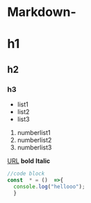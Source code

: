 # Markdown-

# h1
## h2
### h3

- list1
- list2
- list3

1. numberlist1
2. numberlist2
3. numberlist3

[URL](http://google.com)
**bold**
**Italic**

```js
//code block
const  * = ()  =>{
  console.log("hellooo");
  }
